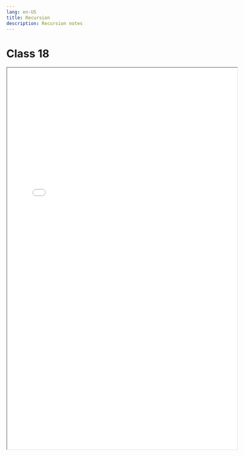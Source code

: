 ```yaml
---
lang: en-US
title: Recursion
description: Recursion notes
---
```


# Class 18

<iframe src="/pdfs/19-recursion.pdf" width="120%" height="1000"></iframe>